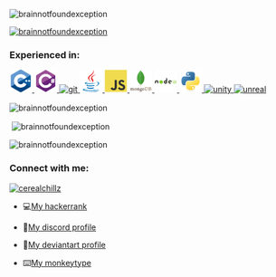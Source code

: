 <!--<h1 align="center">Hi 👋</h1>-->
<!--<h3 align="center">A student who likes to code</h3>-->

<p align="left"> <img src="https://komarev.com/ghpvc/?username=brainnotfoundexception&label=Profile%20views&color=0e75b6&style=flat" alt="brainnotfoundexception" /> </p>

<p align="left"> <a href="https://github.com/ryo-ma/github-profile-trophy"><img src="https://github-profile-trophy.vercel.app/?username=brainnotfoundexception&theme=radical" alt="brainnotfoundexception" /></a> </p>


<h3 align="left">Experienced in:</h3>
<p align="left"> <a href="https://www.w3schools.com/cpp/" target="_blank" rel="noreferrer"> <img src="https://raw.githubusercontent.com/devicons/devicon/master/icons/cplusplus/cplusplus-original.svg" alt="cplusplus" width="40" height="40"/> </a> <a href="https://www.w3schools.com/cs/" target="_blank" rel="noreferrer"> <img src="https://raw.githubusercontent.com/devicons/devicon/master/icons/csharp/csharp-original.svg" alt="csharp" width="40" height="40"/> </a> <a href="https://git-scm.com/" target="_blank" rel="noreferrer"> <img src="https://www.vectorlogo.zone/logos/git-scm/git-scm-icon.svg" alt="git" width="40" height="40"/> </a> <a href="https://www.java.com" target="_blank" rel="noreferrer"> <img src="https://raw.githubusercontent.com/devicons/devicon/master/icons/java/java-original.svg" alt="java" width="40" height="40"/> </a> <a href="https://developer.mozilla.org/en-US/docs/Web/JavaScript" target="_blank" rel="noreferrer"> <img src="https://raw.githubusercontent.com/devicons/devicon/master/icons/javascript/javascript-original.svg" alt="javascript" width="40" height="40"/> </a> <a href="https://www.mongodb.com/" target="_blank" rel="noreferrer"> <img src="https://raw.githubusercontent.com/devicons/devicon/master/icons/mongodb/mongodb-original-wordmark.svg" alt="mongodb" width="40" height="40"/> </a> <a href="https://nodejs.org" target="_blank" rel="noreferrer"> <img src="https://raw.githubusercontent.com/devicons/devicon/master/icons/nodejs/nodejs-original-wordmark.svg" alt="nodejs" width="40" height="40"/> </a> <a href="https://www.python.org" target="_blank" rel="noreferrer"> <img src="https://raw.githubusercontent.com/devicons/devicon/master/icons/python/python-original.svg" alt="python" width="40" height="40"/> </a> <a href="https://unity.com/" target="_blank" rel="noreferrer"> <img src="https://www.vectorlogo.zone/logos/unity3d/unity3d-icon.svg" alt="unity" width="40" height="40"/> </a> <a href="https://unrealengine.com/" target="_blank" rel="noreferrer"> <img src="https://raw.githubusercontent.com/kenangundogan/fontisto/036b7eca71aab1bef8e6a0518f7329f13ed62f6b/icons/svg/brand/unreal-engine.svg" alt="unreal" width="40" height="40"/> </a> </p>



<p><img align="center" src="https://github-readme-stats.vercel.app/api/top-langs?username=brainnotfoundexception&show_icons=true&theme=radical&locale=en&layout=compact" alt="brainnotfoundexception" /></p>

<p>&nbsp;<img align="center" src="https://github-readme-stats.vercel.app/api?username=brainnotfoundexception&show_icons=true&theme=radical&locale=en" alt="brainnotfoundexception" /></p>

<p><img align="center" src="https://github-readme-streak-stats.herokuapp.com/?user=brainnotfoundexception&theme=radical" alt="brainnotfoundexception" /></p>



<h3 align="left">Connect with me:</h3>
<p align="left"> <a href="https://twitter.com/cerealchillz" target="blank"><img src="https://img.shields.io/twitter/follow/cerealchillz?logo=twitter&style=for-the-badge" alt="cerealchillz" /></a> </p>

- 💻[My hackerrank](https://www.hackerrank.com/lavjhn)

- 🤖[My discord profile](https://discord.com/users/790953108905132064)

- 🎨[My deviantart profile](https://www.deviantart.com/cerealchillz)

- ⌨️[My monkeytype](https://monkeytype.com/profile/CerealChiller)
